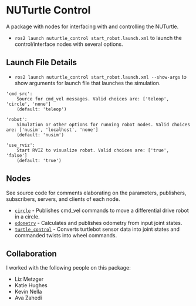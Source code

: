 # NUTurtle Control
A package with nodes for interfacing with and controlling the NUTurtle.
* `ros2 launch nuturtle_control start_robot.launch.xml` to launch the control/interface nodes with several options.

## Launch File Details
* `ros2 launch nuturtle_control start_robot.launch.xml --show-args` to show arguments for launch file that launches the simulation.

```
'cmd_src':
    Source for cmd_vel messages. Valid choices are: ['teleop', 'circle', 'none']
    (default: 'teleop')

'robot':
    Simulation or other options for running robot nodes. Valid choices are: ['nusim', 'localhost', 'none']
    (default: 'nusim')

'use_rviz':
    Start RVIZ to visualize robot. Valid choices are: ['true', 'false']
    (default: 'true')
```

## Nodes
See source code for comments elaborating on the parameters, publishers, subscribers, servers, and clients of each node.
* [`circle`](src/circle.cpp) - Publishes cmd_vel commands to move a differential drive robot in a circle.
* [`odometry`](src/odometry.cpp) - Calculates and publishes odometry from input joint states.
* [`turtle_control`](src/turtle_control.cpp) - Converts turtlebot sensor data into joint states and commanded twists into wheel commands.

## Collaboration
I worked with the following people on this package:
* Liz Metzger
* Katie Hughes
* Kevin Nella
* Ava Zahedi